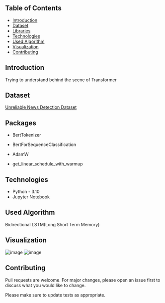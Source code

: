 ## Table of Contents
* [Introduction](#introduction)
* [Dataset](#Dataset)
* [Libraries](#packages)
* [Technologies](#tech)
* [Used Algorithm](#algo)
* [Visualization](#visual)
* [Contributing](#contubution)
## Introduction
Trying to understand behind the scene of Transformer
## Dataset
[Unreliable News Detection Dataset](https://www.kaggle.com/code/farjanakabirsamanta/unreliable-news-detection)
<!-- You don't have to answer all the questions - just the ones relevant to your project. -->
## Packages
 * BertTokenizer
  
 * BertForSequenceClassification
  
 * AdamW
  
 * get_linear_schedule_with_warmup
  
 
## Technologies
- Python - 3.10
- Jupyter Notebook

## Used Algorithm

Bidirectional LSTM(Long Short Term Memory) 



## Visualization
![image](https://user-images.githubusercontent.com/113231185/222907611-f8c8c32b-2bf8-472b-9ffa-9bc2f8627a01.png)
![image](https://user-images.githubusercontent.com/113231185/222907684-819db341-5d30-4408-8f1d-ebeb3a1f9c4c.png)


## Contributing

Pull requests are welcome. For major changes, please open an issue first
to discuss what you would like to change.

Please make sure to update tests as appropriate.
